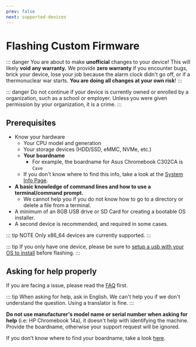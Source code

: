 ```yaml
---
prev: false
next: supported-devices
---
```

# Flashing Custom Firmware

::: danger
You are about to make **unofficial** changes to your device! This will likely **void any warranty.** We provide **zero warranty** if you encounter bugs, brick your device, lose your job because the alarm clock didn't go off, or if a thermonuclear war starts. **You are doing all changes at your own risk**!
:::

::: danger
Do not continue if your device is currently owned or enrolled by a organization, such as a school or employer. Unless you were given permission by your organization, it is a crime.
:::

## Prerequisites

* Know your hardware 
  * Your CPU model and generation
  * Your storage devices (HDD/SSD, eMMC, NVMe, etc.)
  * **Your boardname**
    * For example, the boardname for Asus Chromebook C302CA is `Cave`
  * If you don't know where to find this info, take a look at the [System Info Page](system-info.md).
* **A basic knowledge of command lines and how to use a terminal/command prompt.**
  * We cannot help you if you do not know how to go to a directory or delete a file from a terminal.
* A minimum of an 8GB USB drive or SD Card for creating a bootable OS installer.
* A second device is recommended, and required in some cases.

::: tip NOTE
Only x86_64 devices are currently supported.
:::

::: tip
If you only have one device, please be sure to [setup a usb with your OS to install](ventoy.md) before flashing.
:::

## Asking for help properly

If you are facing a issue, please read the [FAQ](../faq.md) first.

::: tip
When asking for help, ask in English. We can't help you if we don't understand the question. Using a translator is fine.
:::

**Do not use manufacturer's model name or serial number when asking for help** (i.e: HP Chromebook 14a), it doesn't help with identifying the machine. Provide the boardname, otherwise your support request will be ignored. 

If you don't know where to find your boardname, take a look [here](system-info.md).
